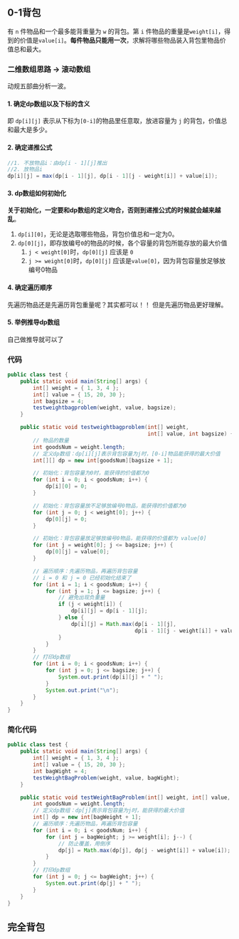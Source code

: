 ## 0-1背包
有 `n` 件物品和一个最多能背重量为 `w` 的背包。第 `i` 件物品的重量是`weight[i]`，得到的价值是`value[i]`。**每件物品只能用一次**，求解将哪些物品装入背包里物品价值总和最大。

### 二维数组思路 -> 滚动数组
动规五部曲分析一波。

#### 1. 确定dp数组以及下标的含义
即 `dp[i][j]` 表示从下标为`[0-i]`的物品里任意取，放进容量为 `j` 的背包，价值总和最大是多少。

#### 2. 确定递推公式
```java
//1. 不放物品i：由dp[i - 1][j]推出
//2. 放物品i
dp[i][j] = max(dp[i - 1][j], dp[i - 1][j - weight[i]] + value[i]);
```

#### 3.  dp数组如何初始化
**关于初始化，一定要和dp数组的定义吻合，否则到递推公式的时候就会越来越乱**。
1. `dp[i][0]`，无论是选取哪些物品，背包价值总和一定为0。
2. `dp[0][j]`，即存放编号`0`的物品的时候，各个容量的背包所能存放的最大价值
	1. `j < weight[0]`时，`dp[0][j]` 应该是 `0`
	2. `j >= weight[0]`时，`dp[0][j]` 应该是`value[0]`，因为背包容量放足够放编号0物品

#### 4.  确定遍历顺序
先遍历物品还是先遍历背包重量呢？其实都可以！！ 但是先遍历物品更好理解。

#### 5.  举例推导dp数组
自己做推导就可以了

### 代码
```java
public class test {
	public static void main(String[] args) {
		int[] weight = { 1, 3, 4 };
		int[] value = { 15, 20, 30 };
		int bagsize = 4;
		testweightbagproblem(weight, value, bagsize);
	}

	public static void testweightbagproblem(int[] weight, 
											int[] value, int bagsize) {
		// 物品的数量
		int goodsNum = weight.length;
		// 定义dp数组：dp[i][j]表示背包容量为j时，[0-i]物品能获得的最大价值
		int[][] dp = new int[goodsNum][bagsize + 1];

		// 初始化：背包容量为0时，能获得的价值都为0
		for (int i = 0; i < goodsNum; i++) {
			dp[i][0] = 0;
		}

		// 初始化：背包容量放不足够放编号0物品，能获得的价值都为0
		for (int j = 0; j < weight[0]; j++) {
			dp[0][j] = 0;
		}

		// 初始化：背包容量放足够放编号0物品，能获得的价值都为 value[0]
		for (int j = weight[0]; j <= bagsize; j++) {
			dp[0][j] = value[0];
		}

		// 遍历顺序：先遍历物品，再遍历背包容量
		// i = 0 和 j = 0 已经初始化结束了
		for (int i = 1; i < goodsNum; i++) {
			for (int j = 1; j <= bagsize; j++) {
				// 避免出现负重量
				if (j < weight[i]) {
					dp[i][j] = dp[i - 1][j];
				} else {
					dp[i][j] = Math.max(dp[i - 1][j], 
										dp[i - 1][j - weight[i]] + value[i]);
				}
			}
		}
		// 打印dp数组
		for (int i = 0; i < goodsNum; i++) {
			for (int j = 0; j <= bagsize; j++) {
				System.out.print(dp[i][j] + " ");
			}
			System.out.print("\n");
		}
	}
}
```

### 简化代码
```java
public class test {
    public static void main(String[] args) {
        int[] weight = { 1, 3, 4 };
        int[] value = { 15, 20, 30 };
        int bagWight = 4;
        testWeightBagProblem(weight, value, bagWight);
    }

    public static void testWeightBagProblem(int[] weight, int[] value, int bagWeight) {
        int goodsNum = weight.length;
        // 定义dp数组：dp[j]表示背包容量为j时，能获得的最大价值
        int[] dp = new int[bagWeight + 1];
        // 遍历顺序：先遍历物品，再遍历背包容量
        for (int i = 0; i < goodsNum; i++) {
            for (int j = bagWeight; j >= weight[i]; j--) {
                // 防止覆盖，用倒序
                dp[j] = Math.max(dp[j], dp[j - weight[i]] + value[i]);
            }
        }
        // 打印dp数组
        for (int j = 0; j <= bagWeight; j++) {
            System.out.print(dp[j] + " ");
        }
    }
}

```

## 完全背包